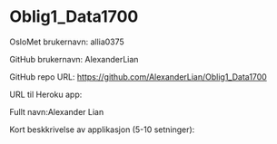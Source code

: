 # Oblig1_Data1700

OsloMet brukernavn: allia0375

GitHub brukernavn: AlexanderLian

GitHub repo URL: https://github.com/AlexanderLian/Oblig1_Data1700

URL til Heroku app:

Fullt navn:Alexander Lian

Kort beskkrivelse av applikasjon (5-10 setninger):
